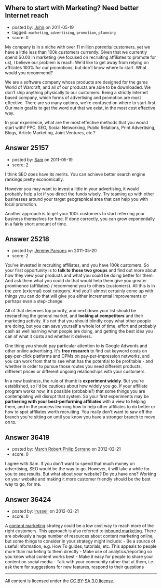 ## Where to start with Marketing? Need better Internet reach

- posted by: [John](https://stackexchange.com/users/-1/8701-john) on 2011-05-19
- tagged: `marketing`, `advertising`, `promotion`, `planning`
- score: 0

My company is in a niche with over 11 million *potential* customers, yet we have a little less than 100k customers currently.  Given that we currently spend $0.00 in marketing (we focused on recruiting affiliates to promote for us), I believe our problem is reach.  We'd like to get away from relying on affiliates 100% for our promotions, but don't know where to start.  What would you recommend?

We are a software company whose products are designed for the game World of Warcraft, and all of our products are able to be downloaded.  We don't ship anything physically to our customers.  Being a strictly Internet based company, which forms of advertising and promotion are most effective.  There are so many options, we're confused on where to start first.  Our main goal is to get the word out that we exist, in the most cost effective way.

In your experience, what are the most effective methods that you would start with? PPC, SEO, Social Networking, Public Relations, Print Advertising, Blogs, Article Marketing, Joint Ventures, etc.?


## Answer 25157

- posted by: [Sam](https://stackexchange.com/users/-1/10234-sam) on 2011-05-19
- score: 2

I think SEO does have its merits. You can achieve better search engine rankings pretty economically.

However you may want to invest a little in your advertising, it would probably help a lot if you direct the funds wisely. Try teaming up with other businesses around your target geographical area that can help you with local promotion.

Another approach is to get your 100k customers to start referring your business themselves for free. If done correctly, you can grow exponentially in a fairly short amount of time. 


## Answer 25218

- posted by: [Jeremy Parsons](https://stackexchange.com/users/-1/4291-jeremy-parsons) on 2011-05-20
- score: 2

You've invested in recruiting affiliates, and you have 100k customers. So your first opportunity is to **talk to those two groups** and find out more about how they view your products and what you could be doing better for them. And ask them what you could do that would help them give you greater prominence (affiliates) / recommend you to others (customers). All this is in the zero (external) cost category. And you'll almost certainly come up with things you can do that will give you either incremental improvements or perhaps even a step-change.

All of that deserves top priority, and next down your list should be researching the general market, and **looking at competitors** and their marketing activity. It's not that you should blindly copy what other people are doing, but you can save yourself a whole lot of time, effort and probably cash as well learning what people are doing, and getting the best idea you can of what it costs and whether it delivers.

One thing you should pay particular attention to is Google Adwords and other online advertising. It's **free research** to find out keyword costs on pay-per-click platforms and CPMs on pay-per-impression networks, and you can work from that to see what has the potential to be profitable - and whether in order to pursue those routes you need different products, different prices or different ongoing relationships with your customers.

In a new business, the rule of thumb is **experiment widely**. But you're established, so I'd be cautious about how widely you go. If your affiliate program works now, it's possible (probable?) that some things you are contemplating will disrupt that system. So your first experiments may be **partnering with your best-performing affiliates** with a view to helping them, and in the process learning how to help other affiliates to do better or how to spot affiliates worth recruiting. 
You really don't want to saw off the branch you're sitting on until you know you have a stronger branch to move on to. 


## Answer 36419

- posted by: [March Robert Philip Serrano](https://stackexchange.com/users/-1/16119-march-robert-philip-serrano) on 2012-02-21
- score: 0

I agree with Sam. If you don't want to spend that much money on advertising, SEO would be the way to go. However, it will take a while for you to see results. But what about your website? Do you have one? Working on your website and making it more customer friendly should be the best way to go, for me.


## Answer 36424

- posted by: [lrussell](https://stackexchange.com/users/-1/12709-lrussell) on 2012-02-21
- score: 0

<p>A <a href="http://en.wikipedia.org/wiki/Content_marketing" rel="nofollow">content marketing</a> strategy could be a low cost way to reach more of the right customers. This approach is also referred to <a href="http://www.socialmediaexaminer.com/inbound-marketing-get-found-using-google-social-media-and-blogs/" rel="nofollow">inbound marketing</a>. There are obviously a huge number of resources about content marketing online, but some things to consider in your strategy might include:
 - Be a source of useful information, e.g. How To guides, tutorials, etc. This appeals to people more than marketing to them directly
 - Make use of analytics/reporting so you know what content works best
 - Make it easy for people to share your content on social media
 - Talk with your community rather that at them, i.e. ask them for suggestions for new features, respond to their questions</p>




---

All content is licensed under the [CC BY-SA 3.0 license](https://creativecommons.org/licenses/by-sa/3.0/).
